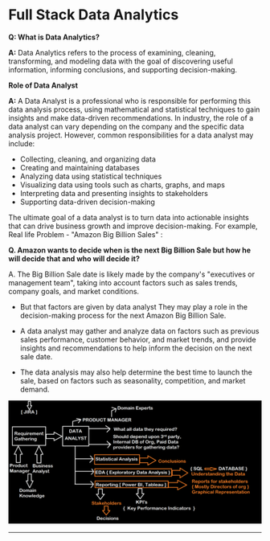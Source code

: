# Full Stack Data Analytics

**Q: What is Data Analytics?**

**A:** Data Analytics refers to the process of examining, cleaning, transforming, and modeling data with the goal of discovering useful information, informing conclusions, and supporting decision-making.

**Role of Data Analyst**

**A:** A Data Analyst is a professional who is responsible for performing this data analysis process, using mathematical and statistical techniques to gain insights and make data-driven recommendations. In industry, the role of a data analyst can vary depending on the company and the specific data analysis project. However, common responsibilities for a data analyst may include:

- Collecting, cleaning, and organizing data
- Creating and maintaining databases
- Analyzing data using statistical techniques
- Visualizing data using tools such as charts, graphs, and maps
- Interpreting data and presenting insights to stakeholders
- Supporting data-driven decision-making

The ultimate goal of a data analyst is to turn data into actionable insights that can drive business growth and improve decision-making. For example, Real life Problem - "Amazon Big Billion Sales" :


**Q. Amazon wants to decide when is the next Big Billion Sale but how he will decide that and who will decide it?**

A. The Big Billion Sale date is likely made by the company's "executives or management team", taking into account factors such as sales trends, company goals, and market conditions.

- But that factors are given by data analyst They may play a role in the decision-making process for the next Amazon Big Billion Sale.

- A data analyst may gather and analyze data on factors such as previous sales performance, customer behavior, and market trends, and provide insights and recommendations to help inform the decision on the next sale date.

- The data analysis may also help determine the best time to launch the sale, based on factors such as seasonality, competition, and market demand.

![](./images/img/1_workflow_of_data_analyst.png)

____________________________________________


